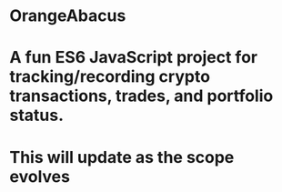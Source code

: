 # OrangeAbacus
# A fun ES6 JavaScript project for tracking/recording crypto transactions, trades, and portfolio status.
# This will update as the scope evolves